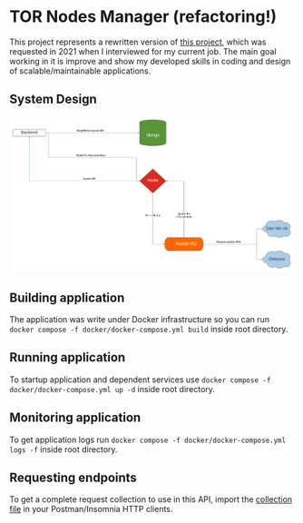 # TOR Nodes Manager (refactoring!)
This project represents a rewritten version of [this project](https://github.com/0x0th30/tor-nodes-RestAPI), which was requested in 2021 when I interviewed for my current job. The main goal working in it is improve and show my developed skills in coding and design of scalable/maintainable applications.

## System Design
![image](/docs/system-design.png)

## Building application
The application was write under Docker infrastructure so you can run `docker compose -f docker/docker-compose.yml build` inside root directory.

## Running application
To startup application and dependent services use `docker compose -f docker/docker-compose.yml up -d` inside root directory.

## Monitoring application
To get application logs run `docker compose -f docker/docker-compose.yml logs -f` inside root directory.

## Requesting endpoints
To get a complete request collection to use in this API, import the [collection file](/docs/postman-collection.json) in your Postman/Insomnia HTTP clients.
